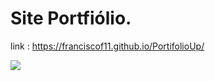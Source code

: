 # Site Portfiólio.
link : https://franciscof11.github.io/PortifolioUp/

<img src="https://i.imgur.com/e4gN9Qc.png">
